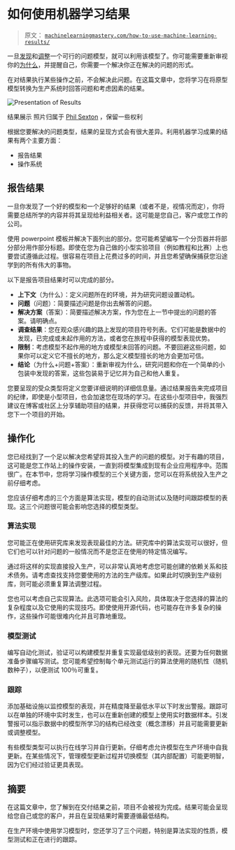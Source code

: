 # 如何使用机器学习结果

> 原文： [`machinelearningmastery.com/how-to-use-machine-learning-results/`](https://machinelearningmastery.com/how-to-use-machine-learning-results/)

一旦[发现](http://machinelearningmastery.com/how-to-evaluate-machine-learning-algorithms/ "How to Evaluate Machine Learning Algorithms")和[调整](http://machinelearningmastery.com/how-to-improve-machine-learning-results/ "How to Improve Machine Learning Results")一个可行的问题模型，就可以利用该模型了。你可能需要重新审视你的[为什么](http://machinelearningmastery.com/how-to-define-your-machine-learning-problem/ "How to Define Your Machine Learning Problem")，并提醒自己，你需要一个解决你正在解决的问题的形式。

在对结果执行某些操作之前，不会解决此问题。在这篇文章中，您将学习在将原型模型转换为生产系统时回答问题和考虑因素的结果。

![Presentation of Results](https://3qeqpr26caki16dnhd19sv6by6v-wpengine.netdna-ssl.com/wp-content/uploads/2014/01/presentation-of-results.jpg)

结果展示
照片归属于 [Phil Sexton](http://www.flickr.com/photos/john_hall_associates/3175199088/sizes/l/) ，保留一些权利

根据您要解决的问题类型，结果的呈现方式会有很大差异。利用机器学习成果的结果有两个主要方面：

*   报告结果
*   操作系统

## 报告结果

一旦你发现了一个好的模型和一个足够好的结果（或者不是，视情况而定），你将需要总结所学的内容并将其呈现给利益相关者。这可能是您自己，客户或您工作的公司。

使用 powerpoint 模板并解决下面列出的部分。您可能希望编写一个分页器并将部分部分用作部分标题。即使在您为自己做的小型实验项目（例如教程和比赛）上也要尝试遵循此过程。很容易在项目上花费过多的时间，并且您希望确保捕获您沿途学到的所有伟大的事物。

以下是报告项目结果时可以完成的部分。

*   **上下文**（为什么）：定义问题所在的环境，并为研究问题设置动机。
*   **问题**（问题）：简要描述问题是你出去解答的问题。
*   **解决方案**（答案）：简要描述解决方案，作为您在上一节中提出的问题的答案。请明确点。
*   **调查结果**：您在观众感兴趣的路上发现的项目符号列表。它们可能是数据中的发现，已完成或未起作用的方法，或者您在旅程中获得的模型表现优势。
*   **限制**：考虑模型不起作用的地方或模型未回答的问题。不要回避这些问题，如果你可以定义它不擅长的地方，那么定义模型擅长的地方会更加可信。
*   **结论**（为什么+问题+答案）：重新审视为什么，研究问题和你在一个简单的小包装中发现的答案，这些包装易于记忆并为自己和他人重复。

您要呈现的受众类型将定义您要详细说明的详细信息量。通过结果报告来完成项目的纪律，即使是小型项目，也会加速您在现场的学习。在这些小型项目中，我强烈建议在博客或社区上分享辅助项目的结果，并获得您可以捕获的反馈，并将其带入您下一个项目的开始。

## 操作化

您已经找到了一个足以解决您希望将其投入生产的问题的模型。对于有趣的项目，这可能是您工作站上的操作安装，一直到将模型集成到现有企业应用程序中。范围很广。在本节中，您将学习操作模型的三个关键方面，您可以在将系统投入生产之前仔细考虑。

您应该仔细考虑的三个方面是算法实现，模型的自动测试以及随时间跟踪模型的表现。这三个问题很可能会影响您选择的模型类型。

### 算法实现

您可能正在使用研究库来发现表现最佳的方法。研究库中的算法实现可以很好，但它们也可以针对问题的一般情况而不是您正在使用的特定情况编写。

通过将这样的实现直接投入生产，可以非常认真地考虑您可能创建的依赖关系和技术债务。请考虑查找支持您要使用的方法的生产级库。如果此时切换到生产级别库，则可能必须重复算法调整过程。

您也可以考虑自己实现算法。此选项可能会引入风险，具体取决于您选择的算法的复杂程度以及它使用的实现技巧。即使使用开源代码，也可能存在许多复杂的操作，这些操作可能很难内化并且可靠地重现。

### 模型测试

编写自动化测试，验证可以构建模型并重复实现最低级别的表现。还要为任何数据准备步骤编写测试。您可能希望控制每个单元测试运行的算法使用的随机性（随机数种子），以便测试 100％可重复。

### 跟踪

添加基础设施以监控模型的表现，并在精度降至最低水平以下时发出警报。跟踪可以在单独的环境中实时发生，也可以在重新创建的模型上使用实时数据样本。引发警报可以指示数据中的模型所学习的结构已经改变（概念漂移）并且可能需要更新或调整模型。

有些模型类型可以执行在线学习并自行更新。仔细考虑允许模型在生产环境中自我更新。在某些情况下，管理模型更新过程并切换模型（其内部配置）可能更明智，因为它们经过验证更具表现。

## 摘要

在这篇文章中，您了解到在交付结果之前，项目不会被视为完成。结果可能会呈现给您自己或您的客户，并且在呈现结果时需要遵循最低结构。

在生产环境中使用学习模型时，您还学习了三个问题，特别是算法实现的性质，模型测试和正在进行的跟踪。